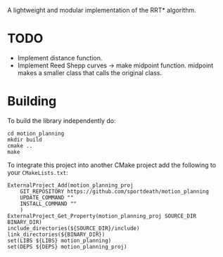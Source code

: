 A lightweight and modular implementation of the RRT\* algorithm.

# TODO

- Implement distance function.
- Implement Reed Shepp curves -> make midpoint function. midpoint makes a smaller class that calls the original class.

# Building

To build the library independently do:

    cd motion_planning
    mkdir build
    cmake ..
    make

To integrate this project into another CMake project add the following to your ```CMakeLists.txt```:

    ExternalProject_Add(motion_planning_proj
        GIT_REPOSITORY https://github.com/sportdeath/motion_planning
        UPDATE_COMMAND ""
        INSTALL_COMMAND ""
        )
    ExternalProject_Get_Property(motion_planning_proj SOURCE_DIR BINARY_DIR)
    include_directories(${SOURCE_DIR}/include)
    link_directories(${BINARY_DIR})
    set(LIBS ${LIBS} motion_planning)
    set(DEPS ${DEPS} motion_planning_proj)
